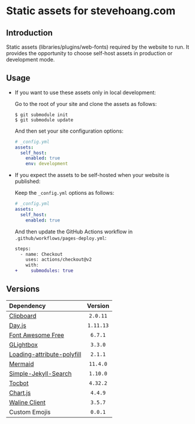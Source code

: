 # Static assets for stevehoang.com

## Introduction

Static assets (libraries/plugins/web-fonts) required by the website to run. It provides the opportunity to choose self-host assets in production or development mode.

## Usage

- If you want to use these assets only in local development:

  Go to the root of your site and clone the assets as follows:

  ```console
  $ git submodule init
  $ git submodule update
  ```

  And then set your site configuration options:

  ```yml
  # _config.yml
  assets:
    self_host:
      enabled: true
      env: development
  ```

- If you expect the assets to be self-hosted when your website is published:

  Keep the `_config.yml` options as follows:

  ```yml
  # _config.yml
  assets:
    self_host:
      enabled: true
  ```

  And then update the GitHub Actions workflow in `.github/workflows/pages-deploy.yml`:

  ```diff
  steps:
    - name: Checkout
      uses: actions/checkout@v2
      with:
  +     submodules: true
  ```

## Versions

| Dependency                                               | Version   |
|:---------------------------------------------------------|:---------:|
| [Clipboard][clipboard]                                   | `2.0.11`  |
| [Day.js][dayjs]                                          | `1.11.13` |
| [Font Awesome Free][fontawesome]                         | `6.7.1`   |
| [GLightbox][glightbox]                                   | `3.3.0`   |
| [Loading-attribute-polyfill][loading-attribute-polyfill] | `2.1.1`   |
| [Mermaid][mermaid]                                       | `11.4.0`  |
| [Simple-Jekyll-Search][simple-jekyll-search]             | `1.10.0`  |
| [Tocbot][tocbot]                                         | `4.32.2`  |
| [Chart.js][chartjs]                                      | `4.4.9`   |
| [Waline Client][waline]                                  | `3.5.7`   |
| Custom Emojis                                            | `0.0.1`   |


<!-- deps -->

[clipboard]: https://www.jsdelivr.com/package/npm/clipboard
[dayjs]: https://www.jsdelivr.com/package/npm/dayjs
[fontawesome]: https://fontawesome.com/download
[loading-attribute-polyfill]: https://www.jsdelivr.com/package/npm/loading-attribute-polyfill
[glightbox]: https://www.jsdelivr.com/package/npm/glightbox
[mermaid]: https://www.jsdelivr.com/package/npm/mermaid
[simple-jekyll-search]: https://www.jsdelivr.com/package/npm/simple-jekyll-search
[tocbot]: https://www.jsdelivr.com/package/npm/tocbot
[chartjs]: https://cdn.jsdelivr.net/npm/chart.js
[waline]: https://cdn.jsdelivr.net/npm/@waline/client
